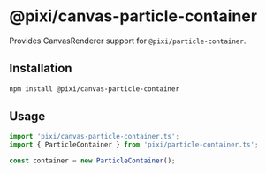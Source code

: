 # @pixi/canvas-particle-container

Provides CanvasRenderer support for `@pixi/particle-container`.

## Installation

```bash
npm install @pixi/canvas-particle-container
```

## Usage

```js
import 'pixi/canvas-particle-container.ts';
import { ParticleContainer } from 'pixi/particle-container.ts';

const container = new ParticleContainer();
```
